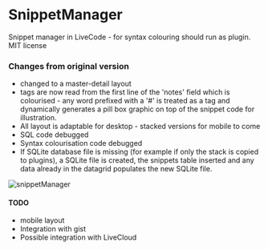 # SnippetManager
Snippet manager in LiveCode - for syntax colouring should run as plugin.<br>
MIT license

### Changes from original version
- changed to a master-detail layout
- tags are now read from the first line of the 'notes' field which is colourised - any word prefixed with a '#' is treated as a tag and dynamically generates a pill box graphic on top of the snippet code for illustration.
- All layout is adaptable for desktop - stacked versions for mobile to come
- SQL code debugged
- Syntax colourisation code debugged
- If SQLite database file is missing (for example if only the stack is copied to plugins), a SQLite file is created, the snippets table inserted and any data already in the datagrid populates the new SQLite file.

![snippetManager](https://user-images.githubusercontent.com/5677273/204120879-78c5dc26-0b3e-4aaf-b5dc-588050f63e90.jpg)

#### TODO
- mobile layout
- Integration with gist
- Possible integration with LiveCloud 
